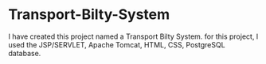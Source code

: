 # Transport-Bilty-System
I have created this project named a Transport Bilty System. for this project, I used the JSP/SERVLET, Apache Tomcat, HTML, CSS, PostgreSQL database.
